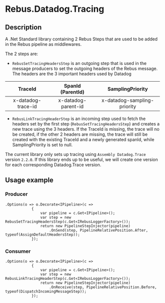 # Rebus.Datadog.Tracing

## Description

A .Net Standard library containing 2 Rebus Steps that are used to be added in the Rebus pipeline as middlewares.

The 2 steps are:
- `RebusSetTracingHeadersStep` is an outgoing step that is used in the message producers to set the outgoing headers of the Rebus message. The headers are the 3 important headers used by Datadog <br/>
 
 TraceId | SpanId (ParentId) | SamplingPriority
| :---: | :---: | :---:
x-datadog-trace-id  | x-datadog-parent-id | x-datadog-sampling-priority


- `RebusLinkTracingHeaderStep` is an incoming step used to fetch the headers set by the first step (`RebusSetTracingHeadersStep`) and creates a new trace using the 3 headers. If the TraceId is missing, the trace will no be created, if the other 2 headers are missing, the trace will still be created with the existing TraceId and a newly generated spanId, while SamplingPriority is set to null.


The current library only sets up tracing using `Assembly Datadog.Trace` version `2.2.0`. 
If this library ends up to be useful, we will create one version for each corresponding Datadog.Trace version.

## Usage example

### Producer

```
.Options(o => o.Decorate<IPipeline>(c =>
			{
				var pipeline = c.Get<IPipeline>();
				var step = new RebusSetTracingHeadersStep(c.Get<IRebusLoggerFactory>());
				return new PipelineStepInjector(pipeline)
					.OnSend(step, PipelineRelativePosition.After, typeof(AssignDefaultHeadersStep));
			});
```

### Consumer
```
.Options(o => o.Decorate<IPipeline>(c =>
			{
				var pipeline = c.Get<IPipeline>();
				var step = new RebusLinkTracingHeaderStep(c.Get<IRebusLoggerFactory>());
				return new PipelineStepInjector(pipeline)
					.OnReceive(step, PipelineRelativePosition.Before, typeof(DispatchIncomingMessageStep));
			});
```
